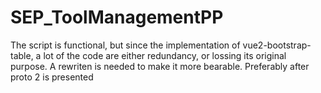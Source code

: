 # SEP_ToolManagementPP
The script is functional, but since the implementation of vue2-bootstrap-table, a lot of the code are either redundancy, or lossing its original purpose. A rewriten is needed to make it more bearable. Preferably after proto 2 is presented
